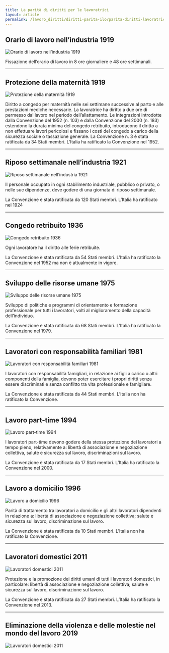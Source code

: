 ```yaml
---
title: La parità di diritti per le lavoratrici
layout: article
permalink: /lavoro_diritti/diritti-parita-ilo/parita-diritti-lavoratrici
---
```


## Orario di lavoro nell’industria 1919

![Orario di lavoro nell’industria 1919](../../images/lavoro_diritti/parita-diritti-lavoratrici/orario-lavoro-industria.jpg)


Fissazione dell’orario di lavoro in 8 ore giornaliere e 48 ore settimanali.

---

## Protezione della maternità 1919

![Protezione della maternità 1919](../../images/lavoro_diritti/parita-diritti-lavoratrici/protezione-maternita.jpg)

Diritto a congedo per maternità nelle sei settimane successive al parto e alle prestazioni mediche necessarie. La lavoratrice ha diritto a due ore di permesso dal lavoro nel periodo dell’allattamento. Le integrazioni introdotte dalla Convenzione del 1952 (n. 103) e dalla Convenzione del 2000 (n. 183) estendono la durata minima del congedo retribuito, introducono il diritto a non effettuare lavori pericolosi e fissano i costi del congedo a carico della sicurezza sociale o tassazione generale. 
La Convenzione n. 3 è stata ratificata da 34 Stati membri. L’Italia ha ratificato la Convenzione nel 1952.


---

## Riposo settimanale nell’industria 1921

![Riposo settimanale nell’industria 1921](../../images/lavoro_diritti/parita-diritti-lavoratrici/riposo-settimanale-industria.jpg)

Il personale occupato in ogni stabilimento industriale, pubblico o privato, o nelle sue dipendenze, deve godere di una giornata di riposo settimanale.

La Convenzione è stata ratificata da 120 Stati membri. L’Italia ha ratificato nel 1924


---

## Congedo retribuito 1936

![Congedo retribuito 1936](../../images/lavoro_diritti/parita-diritti-lavoratrici/congedo-retribuito.jpg)

Ogni lavoratore ha il diritto alle ferie retribuite. 

La Convenzione è stata ratificata da 54 Stati membri. L’Italia ha ratificato la Convenzione nel 1952 ma non è attualmente in vigore.


---

## Sviluppo delle risorse umane 1975

![Sviluppo delle risorse umane 1975](../../images/lavoro_diritti/parita-diritti-lavoratrici/sviluppo-risorse-umane.jpg)

Sviluppo di politiche e programmi di orientamento e formazione professionale per tutti i lavoratori, volti al miglioramento della capacità dell’individuo.

La Convenzione è stata ratificata da 68 Stati membri. L’Italia ha ratificato la Convenzione nel 1979.


---

## Lavoratori con responsabilità familiari 1981

![Lavoratori con responsabilità familiari 1981](../../images/lavoro_diritti/parita-diritti-lavoratrici/lavoratori-responsabilita-familiari.jpg)

I lavoratori con responsabilità famigliari, in relazione ai figli a carico o altri componenti della famiglia, devono poter esercitare i propri diritti senza essere discriminati e senza conflitto tra vita professionale e famigliare. 

La Convenzione è stata ratificata da 44 Stati membri. L’Italia non ha ratificato la Convenzione.


---

## Lavoro part-time 1994

![Lavoro part-time 1994](../../images/lavoro_diritti/parita-diritti-lavoratrici/lavoro-part-time.jpg)

I lavoratori part-time devono godere della stessa protezione dei lavoratori a tempo pieno, relativamente a: libertà di associazione e negoziazione collettiva, salute e sicurezza sul lavoro, discriminazioni sul lavoro. 

La Convenzione è stata ratificata da 17 Stati membri. L’Italia ha ratificato la Convenzione nel 2000.


---

## Lavoro a domicilio 1996

![Lavoro a domicilio 1996](../../images/lavoro_diritti/parita-diritti-lavoratrici/lavoro-a-domicilio.jpg)

Parità di trattamento tra lavoratori a domicilio e gli altri lavoratori dipendenti in relazione a: libertà di associazione e negoziazione collettiva; salute e sicurezza sul lavoro, discriminazione sul lavoro.

La Convenzione è stata ratificata da 10 Stati membri. L’Italia non ha ratificato la Convenzione.


---

## Lavoratori domestici 2011

![Lavoratori domestici 2011](../../images/lavoro_diritti/parita-diritti-lavoratrici/lavoratori-domestici.jpg)

Protezione e la promozione dei diritti umani di tutti i lavoratori domestici, in particolare: libertà di associazione e negoziazione collettiva; salute e sicurezza sul lavoro, discriminazione sul lavoro. 

La Convenzione è stata ratificata da 27 Stati membri. L’Italia ha ratificato la Convenzione nel 2013.


---

## Eliminazione della violenza e delle molestie nel mondo del lavoro 2019

![Lavoratori domestici 2011](../../images/lavoro_diritti/parita-diritti-lavoratrici/violenze-sul-lavoro.jpg)

